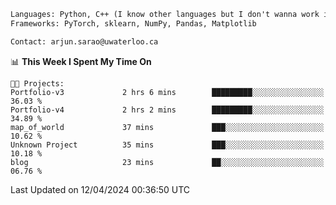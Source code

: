 ```txt
Languages: Python, C++ (I know other languages but I don't wanna work in em)
Frameworks: PyTorch, sklearn, NumPy, Pandas, Matplotlib

Contact: arjun.sarao@uwaterloo.ca
```

<!--START_SECTION:waka-->
📊 **This Week I Spent My Time On** 

```text
🐱‍💻 Projects: 
Portfolio-v3             2 hrs 6 mins        █████████░░░░░░░░░░░░░░░░   36.03 % 
Portfolio-v4             2 hrs 2 mins        █████████░░░░░░░░░░░░░░░░   34.89 % 
map_of_world             37 mins             ███░░░░░░░░░░░░░░░░░░░░░░   10.62 % 
Unknown Project          35 mins             ███░░░░░░░░░░░░░░░░░░░░░░   10.18 % 
blog                     23 mins             ██░░░░░░░░░░░░░░░░░░░░░░░   06.76 % 
```


 Last Updated on 12/04/2024 00:36:50 UTC
<!--END_SECTION:waka-->
